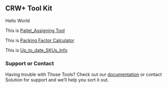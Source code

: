## CRW+ Tool Kit

Hello World

This is [Pallet_Assigning Tool](https://github.com/Lordbread/Lordbread.github.io/raw/147e5b98648ad834e6e0014a21660cfd63dbb6f2/RSO%20Scanning.xlsm)

This is [Packing Factor Calculator](https://github.com/Lordbread/Lordbread.github.io/raw/147e5b98648ad834e6e0014a21660cfd63dbb6f2/RSO%20Scanning.xlsm)

This is [Up_to_date_SKUs_Info](https://github.com/Lordbread/Lordbread.github.io/raw/147e5b98648ad834e6e0014a21660cfd63dbb6f2/RSO%20Scanning.xlsm)



### Support or Contact

Having trouble with Those Tools? Check out our [documentation](https://help.github.com/categories/github-pages-basics/) or contact Solution for support and we’ll help you sort it out.
